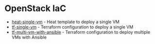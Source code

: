 # OpenStack IaC

- [heat-single-vm](heat-single-vm/) - Heat template to deploy a single VM
- [tf-single-vm](tf-single-vm/) - Terraform configuration to deploy a single VM
- [tf-multi-vm-with-ansible](tf-multi-vm-with-ansible/) - Terraform configuration to deploy multiple VMs with Ansible
